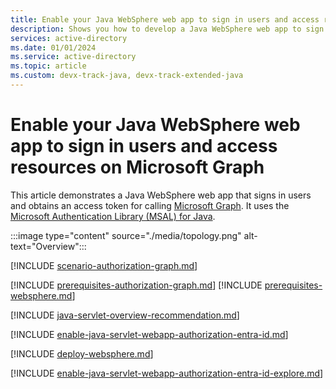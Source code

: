 ```yaml
---
title: Enable your Java WebSphere web app to sign in users and access resources on Microsoft Graph
description: Shows you how to develop a Java WebSphere web app to sign in users and call Microsoft Graph with the Microsoft identity platform.
services: active-directory
ms.date: 01/01/2024
ms.service: active-directory
ms.topic: article
ms.custom: devx-track-java, devx-track-extended-java
---
```


# Enable your Java WebSphere web app to sign in users and access resources on Microsoft Graph

This article demonstrates a Java WebSphere web app that signs in users and obtains an access token for calling [Microsoft Graph](/graph/overview). It uses the [Microsoft Authentication Library (MSAL) for Java](https://github.com/AzureAD/microsoft-authentication-library-for-java).

:::image type="content" source="./media/topology.png" alt-text="Overview":::

[!INCLUDE [scenario-authorization-graph.md](includes/scenario-authorization-graph.md)]

[!INCLUDE [prerequisites-authorization-graph.md](includes/prerequisites-authorization-graph.md)]
[!INCLUDE [prerequisites-websphere.md](includes/prerequisites-websphere.md)]

[!INCLUDE [java-servlet-overview-recommendation.md](includes/java-servlet-overview-recommendation.md)]

[!INCLUDE [enable-java-servlet-webapp-authorization-entra-id.md](includes/enable-java-servlet-webapp-authorization-entra-id.md)]

[!INCLUDE [deploy-websphere.md](includes/deploy-websphere.md)]

[!INCLUDE [enable-java-servlet-webapp-authorization-entra-id-explore.md](includes/enable-java-servlet-webapp-authorization-entra-id-explore.md)]
